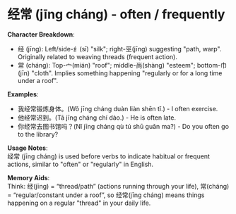 # **经常 (jīng cháng) - often / frequently**

**Character Breakdown**:  
- 经 (jīng): Left/side-纟(sī) "silk"; right-巠(jīng) suggesting "path, warp". Originally related to weaving threads (frequent action).  
- 常 (cháng): Top-宀(mián) "roof"; middle-尚(shàng) "esteem"; bottom-巾(jīn) "cloth". Implies something happening "regularly or for a long time under a roof".

**Examples**:  
- 我经常锻炼身体。(Wǒ jīng cháng duàn liàn shēn tǐ.) - I often exercise.  
- 他经常迟到。(Tā jīng cháng chí dào.) - He is often late.  
- 你经常去图书馆吗？(Nǐ jīng cháng qù tú shū guǎn ma?) - Do you often go to the library?

**Usage Notes**:  
经常 (jīng cháng) is used before verbs to indicate habitual or frequent actions, similar to "often" or "regularly" in English.

**Memory Aids**:  
Think: 经(jīng) = “thread/path” (actions running through your life), 常(cháng) = “regular/constant under a roof”, so 经常(jīng cháng) means things happening on a regular "thread" in your daily life.